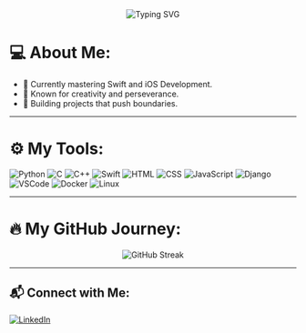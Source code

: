 <div align="center">
  <img src="https://readme-typing-svg.herokuapp.com?font=Fira+Code&size=24&pause=1000&color=F70C0C&center=true&width=435&lines=Welcome+to+My+Code+Universe!;Coder+%7C+Innovator+%7C+Dreamer" alt="Typing SVG" />
</div>

# 💻 About Me:
- 🔭 Currently mastering Swift and iOS Development.
- 🌟 Known for creativity and perseverance.
- 🚀 Building projects that push boundaries.

---

# ⚙️ My Tools:
![Python](https://img.shields.io/badge/-Python-yellow?style=flat-square&logo=Python)
![C](https://img.shields.io/badge/-C-blue?style=flat-square&logo=C)
![C++](https://img.shields.io/badge/-C%2B%2B-blue?style=flat-square&logo=C%2B%2B)
![Swift](https://img.shields.io/badge/-Swift-orange?style=flat-square&logo=Swift)
![HTML](https://img.shields.io/badge/-HTML-orange?style=flat-square&logo=html5)
![CSS](https://img.shields.io/badge/-CSS-blue?style=flat-square&logo=css3)
![JavaScript](https://img.shields.io/badge/-JavaScript-yellow?style=flat-square&logo=javascript)
![Django](https://img.shields.io/badge/-Django-green?style=flat-square&logo=django)
![VSCode](https://img.shields.io/badge/-VSCode-blue?style=flat-square&logo=visual-studio-code)
![Docker](https://img.shields.io/badge/-Docker-blue?style=flat-square&logo=docker)
![Linux](https://img.shields.io/badge/-Linux-yellow?style=flat-square&logo=linux)

---

# 🔥 My GitHub Journey:
<div align="center">
  <img src="https://streak-stats.demolab.com?user=YOUR_USERNAME&theme=algolia&hide_border=true&border_radius=4.6" alt="GitHub Streak" />
</div>

---

## 📬 Connect with Me:
[![LinkedIn](https://img.shields.io/badge/-LinkedIn-blue?style=flat-square&logo=linkedin)](https://linkedin.com/in/YOURUSERNAME)

